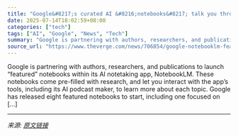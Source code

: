 ```yaml
---
title: "Google&#8217;s curated AI &#8216;notebooks&#8217; talk you through topics from parenting to Shakespeare"
date: 2025-07-14T18:02:59+08:00
categories: ["tech"]
tags: ["AI", "Google", "News", "Tech"]
summary: "Google is partnering with authors, researchers, and publications to launch “featured” notebooks within its AI notetaking app, NotebookLM. These notebooks come pre-filled with research, and let you int"
source_url: "https://www.theverge.com/news/706854/google-notebooklm-featured-notebook-ai-topics"
---
```


Google is partnering with authors, researchers, and publications to launch “featured” notebooks within its AI notetaking app, NotebookLM. These notebooks come pre-filled with research, and let you interact with the app’s tools, including its AI podcast maker, to learn more about each topic. Google has released eight featured notebooks to start, including one focused on [&#8230;]

---

*来源: [原文链接](https://www.theverge.com/news/706854/google-notebooklm-featured-notebook-ai-topics)*
